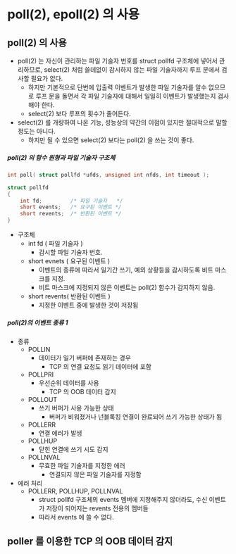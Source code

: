 # poll(2), epoll(2) 의 사용

## poll(2) 의 사용
* poll(2) 는 자신이 관리하는 파일 기술자 번호를 struct pollfd 구조체에 넣어서 관리하므로,
	select(2) 처럼 쓸데없이 감시하지 않는 파일 기술자까지 루프 문에서 검사할 필요가 없다.
	- 하지만 기본적으로 단번에 입출력 이벤트가 발생한 파일 기술자를 알수 없으므로
	루프 문을 돌면서 각 파일 기술자에 대해서 일일히 이벤트가 발생했는지 검사해야 한다.
	- select(2) 보다 루프의 횟수가 줄어든다.
* select(2) 를 개량하여 나온 기능, 성능상의 약간의 이점이 있지만 절대적으로 말할 정도는 아니다.
	- 하지만 될 수 있으면 select(2) 보다는 poll(2) 을 쓰는 것이 좋다.

##### poll(2) 의 함수 원형과 파일 기술자 구조체
```c++
int poll( struct pollfd *ufds, unsigned int nfds, int timeout );

struct pollfd
{
	int fd;         /* 파일 기술자   */
	short events;   /* 요구된 이벤트 */
	short revents;  /* 반환된 이벤트 */
}
```
* 구조체
	* int fd ( 파일 기술자 )
		- 감시할 파일 기술자 번호.
	* short evnets ( 요구된 이벤트 )
		- 이벤트의 종류에 따라서 일기간 쓰기, 예외 상황등을 감시하도록 비트 마스크를 지정.
		- 비트 마스크에 지정되지 않은 이벤트는 poll(2) 함수가 감지하지 않음.
	* short revents( 반환된 이벤트 )
		- 지정한 이벤트 중에 발생한 것이 저장됨

##### poll(2)의 이벤트 종류 1
* 종류
	* POLLIN
		- 데이터가 일기 버퍼에 존재하는 경우
			* TCP 의 연결 요청도 읽기 데이터에 포함
	* POLLPRI
		- 우선순위 데이터를 사용
			- TCP 의 OOB 데이터 감지
	* POLLOUT
		- 쓰기 버퍼가 사용 가능한 상태
			- 버퍼가 비워졌거나 넌블록킹 연결이 완료되어 쓰기 가능한 상태가 됨
	* POLLERR
		- 연결 에러가 발생
	* POLLHUP
		- 닫힌 연결에 쓰기 시도 감지
	* POLLNVAL
		- 무효한 파일 기술자를 지정한 에러
			- 연결되지 않은 파일 기술자를 지정함
* 에러 처리
	* POLLERR, POLLHUP, POLLNVAL
		- struct pollfd 구조체의 events 멤버에 지정해주지 않더라도, 수신 이벤트가 저장이 되어지는
		revents 전용의 멤버들
		- 따라서 events 에 쓸 수 없다.


## poller 를 이용한 TCP 의 OOB 데이터 감지

